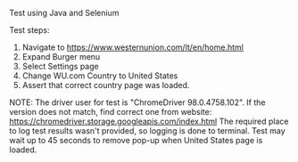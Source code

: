 Test using Java and Selenium

Test steps:
1.	Navigate to https://www.westernunion.com/lt/en/home.html
2.	Expand Burger menu
3.	Select Settings page
4.	Change WU.com Country to United States
5.	Assert that correct country page was loaded.

NOTE: The driver user for test is "ChromeDriver 98.0.4758.102". If the version does not match, find correct one from website: https://chromedriver.storage.googleapis.com/index.html 
The required place to log test results wasn't provided, so logging is done to terminal. 
Test may wait up to 45 seconds to remove pop-up when United States page is loaded. 
